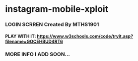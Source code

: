 # instagram-mobile-xploit
### LOGIN SCRREN Created By MTHS1901
#### PLAY WITH IT: https://www.w3schools.com/code/tryit.asp?filename=GOCEHBUD4RT6
### MORE INFO I ADD SOON...
